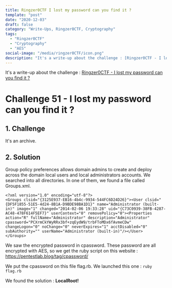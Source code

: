 ```yaml
---
title: Ringzer0CTF I lost my password can you find it ?
template: "post"
date: "2020-12-03"
draft: false
category: "Write-Ups, Ringzer0CTF, Cryptography"
tags:
  - "Ringzer0CTF"
  - "Cryptography"
  - "AES"
social-image: "/media/ringzer0CTF/icon.png"
description: "It's a write-up about the challenge : [Ringzer0CTF - I lost my password can you find it ?](https://ringzer0ctf.com/challenges/51)"
---
```


It's a write-up about the challenge : [Ringzer0CTF - I lost my password can you find it ?](https://ringzer0ctf.com/challenges/51)


# Challenge 51 - I lost my password can you find it ?

## 1. Challenge

It's an archive.


## 2. Solution

Group policy preferences allows domain admins to create and deploy across the domain local users and local administrators accounts.
We searched into all directories. In one of them, we found a file called Groups.xml.


```
<?xml version="1.0" encoding="utf-8"?>
<Groups clsid="{3125E937-EB16-4b4c-9934-544FC6D24D26}"><User clsid="{DF5F1855-51E5-4d24-8B1A-D9BDE98BA1D1}" name="Administrator (built-in)" image="1" changed="2014-02-06 19:33:28" uid="{C73C0939-38FB-4287-AC48-478F614F5EF7}" userContext="0" removePolicy="0"><Properties action="R" fullName="Administrator" description="Administrator" cpassword="PCXrmCkYWyRRx3bf+zqEydW9/trbFToMDx6fAvmeCDw" changeLogon="0" noChange="0" neverExpires="1" acctDisabled="0" subAuthority="" userName="Administrator (built-in)"/></User>
</Groups>
```

We saw the encrypted password in cpassword.
These password are all encrypted with AES, so we get the ruby script on this website : https://pentestlab.blog/tag/cpassword/

We put the cpassword on this file flag.rb.
We launched this one : `ruby flag.rb`

We found the solution : **LocalRoot!**